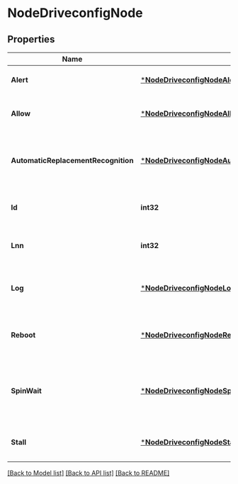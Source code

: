 # NodeDriveconfigNode

## Properties
Name | Type | Description | Notes
------------ | ------------- | ------------- | -------------
**Alert** | [***NodeDriveconfigNodeAlert**](NodeDriveconfigNodeAlert.md) | Configuration setting for drive alerts. | [optional] [default to null]
**Allow** | [***NodeDriveconfigNodeAllow**](NodeDriveconfigNodeAllow.md) | Configuration settings for drive formatting. | [optional] [default to null]
**AutomaticReplacementRecognition** | [***NodeDriveconfigNodeAutomaticReplacementRecognition**](NodeDriveconfigNodeAutomaticReplacementRecognition.md) | Configuration settings for automatic replacement recognition (ARR). | [optional] [default to null]
**Id** | **int32** | Node ID (Device Number) of this node. | [optional] [default to null]
**Lnn** | **int32** | Logical Node Number (LNN) of this node. | [optional] [default to null]
**Log** | [***NodeDriveconfigNodeLog**](NodeDriveconfigNodeLog.md) | Configuration settings for drive statistics logs. | [optional] [default to null]
**Reboot** | [***NodeDriveconfigNodeReboot**](NodeDriveconfigNodeReboot.md) | Configuration settings for a node reboot due to a drive error. | [optional] [default to null]
**SpinWait** | [***NodeDriveconfigNodeSpinWait**](NodeDriveconfigNodeSpinWait.md) | Configuration settings for sleeping the drive daemon before node is rescanned. | [optional] [default to null]
**Stall** | [***NodeDriveconfigNodeStall**](NodeDriveconfigNodeStall.md) | Configuration settings to evaluate a drive stall. | [optional] [default to null]

[[Back to Model list]](../README.md#documentation-for-models) [[Back to API list]](../README.md#documentation-for-api-endpoints) [[Back to README]](../README.md)


